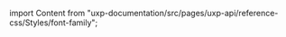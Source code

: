 
import Content from "uxp-documentation/src/pages/uxp-api/reference-css/Styles/font-family";

<Content query="product=xd"/>
